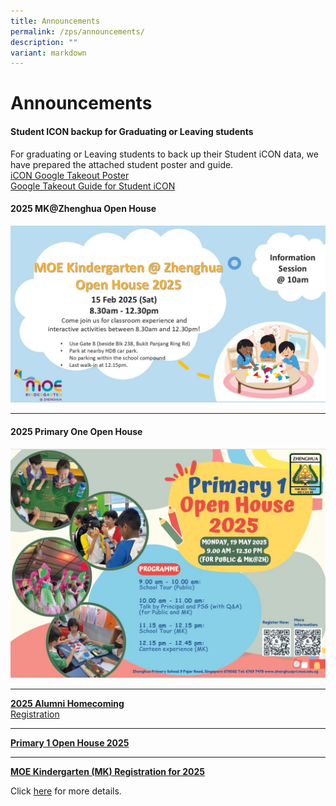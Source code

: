 ```yaml
---
title: Announcements
permalink: /zps/announcements/
description: ""
variant: markdown
---
```

**Announcements**
=================

#### **Student ICON backup for Graduating or Leaving students**<br>
For graduating or Leaving students to back up their Student iCON data, we have prepared the attached student poster and guide.<br>
[iCON Google Takeout Poster](/files/Announcements/For_Graduating_Students_iCON_Google_Takeout_E_Poster__202X_.pdf)<br>
[Google Takeout Guide for Student iCON](/files/Announcements/For_Graduating_Students_Google_Takeout_Guide_for_Student_iCON__202X_.pdf)


#### **2025 MK@Zhenghua Open House**
![](/images/MK%20Photos/mk_2025_open_house.jpg)

***
#### **2025 Primary One Open House**
![](/images/Our%20info%20hub/P1%20Matters/2025_P1_Open_House.jpg)

***

[**2025 Alumni Homecoming**](/files/2023%20alumni%20teachers’%20day%20invite.pdf)<br>
[Registration](https://forms.moe.edu.sg/forms/Jq25ro)

***

[**Primary 1 Open House 2025**](https://www.zhenghuapri.moe.edu.sg/our-info-hub/information-for-parents/open-house/)

* * *

[**MOE Kindergarten (MK) Registration for 2025**](https://zhenghuapri.moe.edu.sg/zps/announcements#)

Click&nbsp;<a href="/zps/announcements/moe-kindergarten-mk-registration-for-2023/" target="_blank">here</a>&nbsp;for more details.